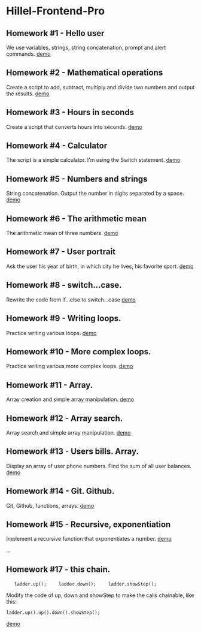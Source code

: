 # Hillel-Frontend-Pro
## Homework #1 - Hello user
We use variables, strings, string concatenation, prompt and alert commands.
[demo](https://wwwowka.github.io/Vyshnyakov-FrontendPro-26.11.2022/Homework_01/)

## Homework #2 - Mathematical operations
Create a script to add, subtract, multiply and divide two numbers and output the results.
[demo](https://wwwowka.github.io/Vyshnyakov-FrontendPro-26.11.2022/Homework_02/)

## Homework #3 - Hours in seconds
Create a script that converts hours into seconds.
[demo](https://wwwowka.github.io/Vyshnyakov-FrontendPro-26.11.2022/Homework_03/)

## Homework #4 - Calculator
The script is a simple calculator. I'm using the Switch statement.
[demo](https://wwwowka.github.io/Vyshnyakov-FrontendPro-26.11.2022/Homework_04/)

## Homework #5 - Numbers and strings
String concatenation.
Output the number in digits separated by a space.
[demo](https://wwwowka.github.io/Vyshnyakov-FrontendPro-26.11.2022/Homework_05/)

## Homework #6 - The arithmetic mean
The arithmetic mean of three numbers.
[demo](https://wwwowka.github.io/Vyshnyakov-FrontendPro-26.11.2022/Homework_06/)

## Homework #7 - User portrait
Ask the user his year of birth, in which city he lives, his favorite sport.
[demo](https://wwwowka.github.io/Vyshnyakov-FrontendPro-26.11.2022/Homework_07/)

## Homework #8 - switch...case.
Rewrite the code from if...else to switch...case
[demo](https://wwwowka.github.io/Vyshnyakov-FrontendPro-26.11.2022/Homework_08/)

## Homework #9 - Writing loops.
Practice writing various loops.
[demo](https://wwwowka.github.io/Vyshnyakov-FrontendPro-26.11.2022/Homework_09/)

## Homework #10 - More complex loops.
Practice writing various more complex loops.
[demo](https://wwwowka.github.io/Vyshnyakov-FrontendPro-26.11.2022/Homework_10/)

## Homework #11 - Array.
Array creation and simple array manipulation.
[demo](https://wwwowka.github.io/Vyshnyakov-FrontendPro-26.11.2022/Homework_11/)

## Homework #12 - Array search.
Array search and simple array manipulation.
[demo](https://wwwowka.github.io/Vyshnyakov-FrontendPro-26.11.2022/Homework_12/)

## Homework #13 - Users bills. Array.
Display an array of user phone numbers. Find the sum of all user balances.
[demo](https://wwwowka.github.io/Vyshnyakov-FrontendPro-26.11.2022/Homework_13/)

## Homework #14 - Git. Github.
Git, Github, functions, arrays. 
[demo](https://wwwowka.github.io/Vyshnyakov-FrontendPro-26.11.2022/Homework_14/)

## Homework #15 - Recursive, exponentiation
Implement a recursive function that exponentiates a number.
[demo](https://wwwowka.github.io/Vyshnyakov-FrontendPro-26.11.2022/Homework_15/)

...

## Homework #17 - this chain.
`   ladder.up();`
`    ladder.down();`
`    ladder.showStep();`

Modify the code of up, down and showStep to make the calls chainable, like this:

 `ladder.up().up().down().showStep();`
 
[demo](https://wwwowka.github.io/Vyshnyakov-FrontendPro-26.11.2022/Homework_17/)
